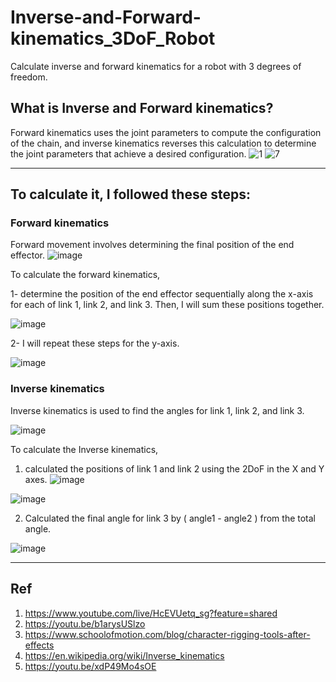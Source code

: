 # Inverse-and-Forward-kinematics_3DoF_Robot
Calculate inverse and forward kinematics for a robot with 3 degrees of freedom.

## What is Inverse and Forward kinematics?
Forward kinematics uses the joint parameters to compute the configuration of the chain, and inverse kinematics reverses this calculation to determine the joint parameters that achieve a desired configuration.
![1](https://github.com/user-attachments/assets/978ad3dc-bf15-4aae-af69-98cfaf4a2930)
![7](https://github.com/user-attachments/assets/f8c6a79d-90c5-4dac-8108-ee2e13489242)



---------------------------------------------------------------------------------------------
## To calculate it, I followed these steps:
### Forward kinematics
Forward movement involves determining the final position of the end effector.
![image](https://github.com/user-attachments/assets/a345d304-7825-4ed0-adb6-f6c82506665f)

To calculate the forward kinematics,

1- determine the position of the end effector sequentially along the x-axis for each of link 1, link 2, and link 3. Then, I will sum these positions together. 

![image](https://github.com/user-attachments/assets/d7e44134-cddf-411c-8d42-1ea23854b145)


2- I will repeat these steps for the y-axis.

![image](https://github.com/user-attachments/assets/caad1141-13ba-445f-a835-62255e2057cb)

### Inverse kinematics
Inverse kinematics is used to find the angles for link 1, link 2, and link 3.

![image](https://github.com/user-attachments/assets/cfd4f6ce-c12a-4460-9275-aa2b7a8071a1)

To calculate the Inverse kinematics,
1. calculated the positions of link 1 and link 2 using the 2DoF  in the X and Y axes.
![image](https://github.com/user-attachments/assets/1e74afdf-6416-46e7-90e0-affc55a08722)

![image](https://github.com/user-attachments/assets/f5d27a02-1f49-4a0a-903e-50400f58f305)

2. Calculated the final angle for link 3 by  ( angle1 - angle2 ) from the total angle.

![image](https://github.com/user-attachments/assets/7a035995-3ab1-4e5f-92b3-fb1bed00df7f)


---------------------------------------------------------------------------------------------
## Ref
1. https://www.youtube.com/live/HcEVUetq_sg?feature=shared
2. https://youtu.be/b1arysUSlzo
3. https://www.schoolofmotion.com/blog/character-rigging-tools-after-effects
4. https://en.wikipedia.org/wiki/Inverse_kinematics
5. https://youtu.be/xdP49Mo4sOE
